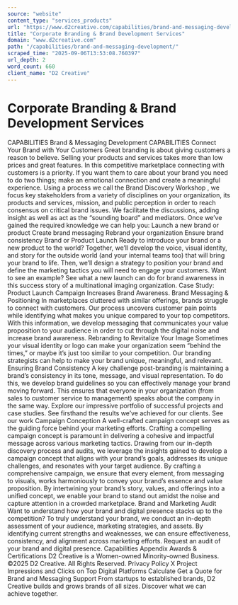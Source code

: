 ```yaml
---
source: "website"
content_type: "services_products"
url: "https://www.d2creative.com/capabilities/brand-and-messaging-development/"
title: "Corporate Branding & Brand Development Services"
domain: "www.d2creative.com"
path: "/capabilities/brand-and-messaging-development/"
scraped_time: "2025-09-06T13:53:08.760397"
url_depth: 2
word_count: 660
client_name: "D2 Creative"
---
```


# Corporate Branding & Brand Development Services

CAPABILITIES Brand & Messaging Development CAPABILITIES Connect Your Brand with Your Customers Great branding is about giving customers a reason to believe. Selling your products and services takes more than low prices and great features. In this competitive marketplace connecting with customers is a priority. If you want them to care about your brand you need to do two things; make an emotional connection and create a meaningful experience. Using a process we call the Brand Discovery Workshop , we focus key stakeholders from a variety of disciplines on your organization, its products and services, mission, and public perception in order to reach consensus on critical brand issues. We facilitate the discussions, adding insight as well as act as the “sounding board” and mediators. Once we’ve gained the required knowledge we can help you: Launch a new brand or product Create brand messaging Rebrand your organization Ensure brand consistency Brand or Product Launch Ready to introduce your brand or a new product to the world? Together, we’ll develop the voice, visual identity, and story for the outside world (and your internal teams too) that will bring your brand to life. Then, we’ll design a strategy to position your brand and define the marketing tactics you will need to engage your customers. Want to see an example? See what a new launch can do for brand awareness in this success story of a multinational imaging organization. Case Study: Product Launch Campaign Increases Brand Awareness. Brand Messaging & Positioning In marketplaces cluttered with similar offerings, brands struggle to connect with customers. Our process uncovers customer pain points while identifying what makes you unique compared to your top competitors. With this information, we develop messaging that communicates your value proposition to your audience in order to cut through the digital noise and increase brand awareness. Rebranding to Revitalize Your Image Sometimes your visual identity or logo can make your organization seem “behind the times,” or maybe it’s just too similar to your competition. Our branding strategists can help to make your brand unique, meaningful, and relevant. Ensuring Brand Consistency A key challenge post-branding is maintaining a brand’s consistency in its tone, message, and visual representation. To do this, we develop brand guidelines so you can effectively manage your brand moving forward. This ensures that everyone in your organization (from sales to customer service to management) speaks about the company in the same way. Explore our impressive portfolio of successful projects and case studies. See firsthand the results we’ve achieved for our clients. See our work Campaign Conception A well-crafted campaign concept serves as the guiding force behind your marketing efforts. Crafting a compelling campaign concept is paramount in delivering a cohesive and impactful message across various marketing tactics. Drawing from our in-depth discovery process and audits, we leverage the insights gained to develop a campaign concept that aligns with your brand’s goals, addresses its unique challenges, and resonates with your target audience. By crafting a comprehensive campaign, we ensure that every element, from messaging to visuals, works harmoniously to convey your brand’s essence and value proposition. By intertwining your brand’s story, values, and offerings into a unified concept, we enable your brand to stand out amidst the noise and capture attention in a crowded marketplace. Brand and Marketing Audit Want to understand how your brand and digital presence stacks up to the competition? To truly understand your brand, we conduct an in-depth assessment of your audience, marketing strategies, and assets. By identifying current strengths and weaknesses, we can ensure effectiveness, consistency, and alignment across marketing efforts. Request an audit of your brand and digital presence. Capabilities Appendix Awards & Certifications D2 Creative is a Women-owned Minority-owned Business. ©2025 D2 Creative. All Rights Reserved. Privacy Policy X Project Impressions and Clicks on Top Digital Platforms Calculate Get a Quote for Brand and Messaging Support From startups to established brands, D2 Creative builds and grows brands of all sizes. Discover what we can achieve together.